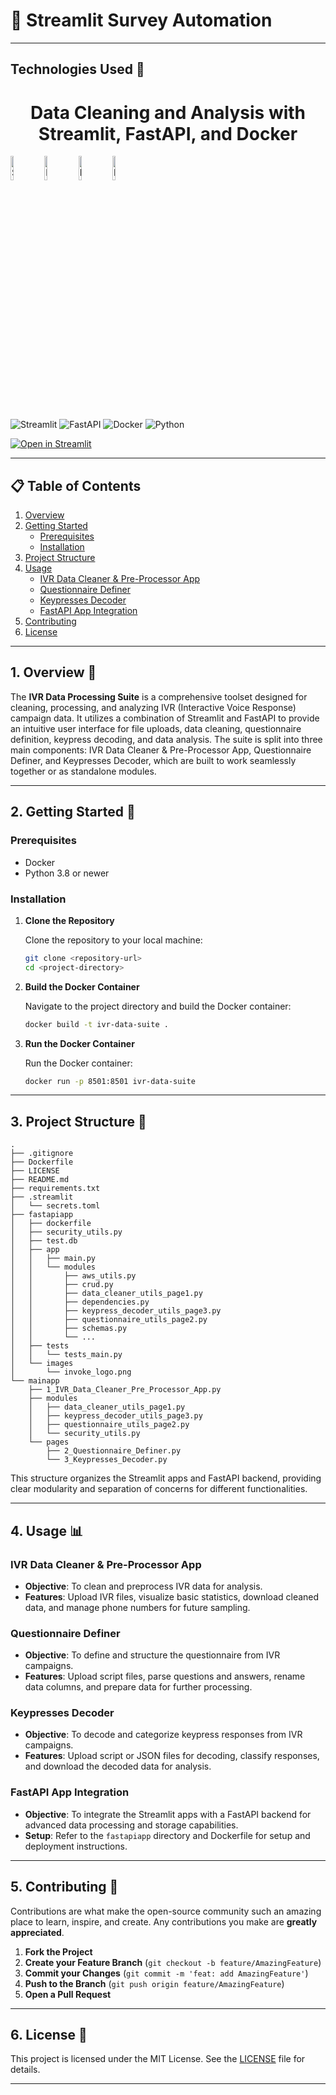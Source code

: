 # **🚀 Streamlit Survey Automation**

---

## **Technologies Used 🔧**

<div>
    <h1 style="text-align: center;">Data Cleaning and Analysis with Streamlit, FastAPI, and Docker</h1>
    <img style="text-align: left" src="https://streamlit.io/images/brand/streamlit-mark-color.png" width="10%" alt="Streamlit Logo" />
    <img style="text-align: left" src="https://fastapi.tiangolo.com/img/logo-margin/logo-teal.png" width="10%" alt="FastAPI Logo" />
    <img style="text-align: left" src="https://img.icons8.com/color/48/000000/docker.png" width="10%" alt="Docker Logo" />
    <img style="text-align: left" src="https://img.icons8.com/color/48/000000/python.png" width="10%" alt="Python Logo" />
</div>
<br>

![Streamlit](https://img.shields.io/badge/Streamlit-FF4B4B?style=for-the-badge&logo=streamlit&logoColor=white)
![FastAPI](https://img.shields.io/badge/FastAPI-009688?style=for-the-badge&logo=fastapi&logoColor=white)
![Docker](https://img.shields.io/badge/Docker-2496ED?style=for-the-badge&logo=docker&logoColor=white)
![Python](https://img.shields.io/badge/Python-3670A0?style=for-the-badge&logo=python&logoColor=ffdd54)

[![Open in Streamlit](https://static.streamlit.io/badges/streamlit_badge_black_white.svg)](https://ivr-cleaning-automation.streamlit.app/)

---

## **📋 Table of Contents**

1. [Overview](#overview)
2. [Getting Started](#getting-started)
   - [Prerequisites](#prerequisites)
   - [Installation](#installation)
3. [Project Structure](#project-structure)
4. [Usage](#usage)
   - [IVR Data Cleaner & Pre-Processor App](#ivr-data-cleaner--pre-processor-app)
   - [Questionnaire Definer](#questionnaire-definer)
   - [Keypresses Decoder](#keypresses-decoder)
   - [FastAPI App Integration](#fastapi-app-integration)
5. [Contributing](#contributing)
6. [License](#license)

---

## **1. Overview 📖**

The **IVR Data Processing Suite** is a comprehensive toolset designed for cleaning, processing, and analyzing IVR (Interactive Voice Response) campaign data. It utilizes a combination of Streamlit and FastAPI to provide an intuitive user interface for file uploads, data cleaning, questionnaire definition, keypress decoding, and data analysis. The suite is split into three main components: IVR Data Cleaner & Pre-Processor App, Questionnaire Definer, and Keypresses Decoder, which are built to work seamlessly together or as standalone modules.

---

## **2. Getting Started 🚀**

### **Prerequisites**

- Docker
- Python 3.8 or newer

### **Installation**

1. **Clone the Repository**

   Clone the repository to your local machine:
   ```bash
   git clone <repository-url>
   cd <project-directory>
   ```

2. **Build the Docker Container**

   Navigate to the project directory and build the Docker container:
   ```bash
   docker build -t ivr-data-suite .
   ```

3. **Run the Docker Container**

   Run the Docker container:
   ```bash
   docker run -p 8501:8501 ivr-data-suite
   ```

---

## **3. Project Structure 📂**

```
.
├── .gitignore
├── Dockerfile
├── LICENSE
├── README.md
├── requirements.txt
├── .streamlit
│   └── secrets.toml
├── fastapiapp
│   ├── dockerfile
│   ├── security_utils.py
│   ├── test.db
│   ├── app
│   │   ├── main.py
│   │   └── modules
│   │       ├── aws_utils.py
│   │       ├── crud.py
│   │       ├── data_cleaner_utils_page1.py
│   │       ├── dependencies.py
│   │       ├── keypress_decoder_utils_page3.py
│   │       ├── questionnaire_utils_page2.py
│   │       ├── schemas.py
│   │       └── ...
│   ├── tests
│   │   └── tests_main.py
│   └── images
│       └── invoke_logo.png
└── mainapp
    ├── 1_IVR_Data_Cleaner_Pre_Processor_App.py
    ├── modules
    │   ├── data_cleaner_utils_page1.py
    │   ├── keypress_decoder_utils_page3.py
    │   ├── questionnaire_utils_page2.py
    │   └── security_utils.py
    └── pages
        ├── 2_Questionnaire_Definer.py
        └── 3_Keypresses_Decoder.py
```

This structure organizes the Streamlit apps and FastAPI backend, providing clear modularity and separation of concerns for different functionalities.

---

## **4. Usage 📊**

### **IVR Data Cleaner & Pre-Processor App**

- **Objective**: To clean and preprocess IVR data for analysis.
- **Features**: Upload IVR files, visualize basic statistics, download cleaned data, and manage phone numbers for future sampling.

### **Questionnaire Definer**

- **Objective**: To define and structure the questionnaire from IVR campaigns.
- **Features**: Upload script files, parse questions and answers, rename data columns, and prepare data for further processing.

### **Keypresses Decoder**

- **Objective**: To decode and categorize keypress responses from IVR campaigns.
- **Features**: Upload script or JSON files for decoding, classify responses, and download the decoded data for analysis.

### **FastAPI App Integration**

- **Objective**: To integrate the Streamlit apps with a FastAPI backend for advanced data processing and storage capabilities.
- **Setup**: Refer to the `fastapiapp` directory and Dockerfile for setup and deployment instructions.

---

## **5. Contributing 🤝**

Contributions are what make the open-source community such an amazing place to learn, inspire, and create. Any contributions you make are **greatly appreciated**.

1. **Fork the Project**
2. **Create your Feature Branch** (`git checkout -b feature/AmazingFeature`)
3. **Commit your Changes** (`git commit -m 'feat: add AmazingFeature'`)
4. **Push to the Branch** (`git push origin feature/AmazingFeature`)
5. **Open a Pull Request**

---

## **6. License 📜**

This project is licensed under the MIT License. See the [LICENSE](LICENSE) file for details.

---
